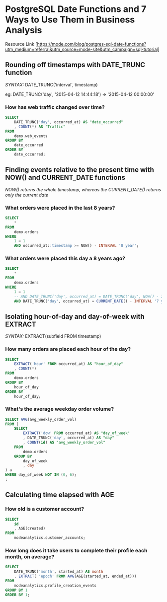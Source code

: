 # PostgreSQL Date Functions and 7 Ways to Use Them in Business Analysis

Resource Link [https://mode.com/blog/postgres-sql-date-functions?utm_medium=referral&utm_source=mode-site&utm_campaign=sql-tutorial]

## Rounding off timestamps with DATE_TRUNC function
*SYNTAX:* DATE_TRUNC('interval', timestamp)

eg: DATE_TRUNC('day', '2015-04-12 14:44:18') => '2015-04-12 00:00:00'

###  How has web traffic changed over time?
```sql
SELECT
    DATE_TRUNC('day', occurred_at) AS "date_occurred"
    , COUNT(*) AS "Traffic"
FROM
    demo.web_events
GROUP BY
    date_occurred
ORDER BY
    date_occurred;
```

## Finding events relative to the present time with NOW() and CURRENT_DATE functions

*NOW() returns the whole timestamp, whereas the CURRENT_DATE() returns only the current date*

### What orders were placed in the last 8 years?
```sql
SELECT
    *
FROM
    demo.orders
WHERE
    1 = 1
    AND occurred_at::timestamp >= NOW() - INTERVAL '8 year';
```

### What orders were placed this day a 8 years ago?
```sql
SELECT
    *
FROM
    demo.orders
WHERE
    1 = 1
    -- AND DATE_TRUNC('day', occurred_at) = DATE_TRUNC('day', NOW() - INTERVAL '7 year');
    AND DATE_TRUNC('day', occurred_at) = CURRENT_DATE() - INTERVAL '7 year';
```

## Isolating hour-of-day and day-of-week with EXTRACT
*SYNTAX:* EXTRACT(subfield FROM timestamp)
### How many orders are placed each hour of the day?
```sql
SELECT
    EXTRACT('hour' FROM occurred_at) AS "hour_of_day"
    , COUNT(*)
FROM
    demo.orders
GROUP BY
    hour_of_day
ORDER BY
    hour_of_day;
```

### What's the average weekday order volume?
```sql
SELECT AVG(avg_weekly_order_vol)
FROM (
    SELECT
        EXTRACT('dow' FROM occurred_at) AS "day_of_week"
        , DATE_TRUNC('day', occurred_at) AS "day"
        , COUNT(id) AS "avg_weekly_order_vol"
    FROM
        demo.orders
    GROUP BY
        day_of_week
        , day
) a
WHERE day_of_week NOT IN (0, 6);
;
```

## Calculating time elapsed with AGE
### How old is a customer account?
```sql
SELECT
    id
    , AGE(created)
FROM
    modeanalytics.customer_accounts;
```

### How long does it take users to complete their profile each month, on average?
```sql
SELECT
    DATE_TRUNC('month', started_at) AS month
    , EXTRACT( 'epoch' FROM AVG(AGE(started_at, ended_at)))
FROM
    modeanalytics.profile_creation_events
GROUP BY 1
ORDER BY 1;
```